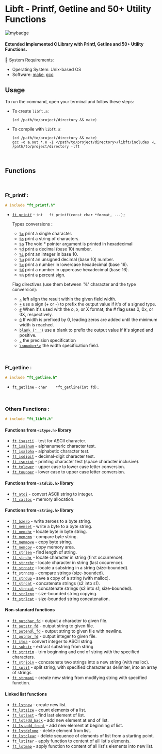 #  Libft - Printf, Getline and 50+ Utility Functions

![mybadge](https://badgen.net/badge/SKILLS/%20C,%20LIBC,%20LINKED%20LISTS%20/blue?scale=1.2)

#### Extended Implemented C Library with Printf, Getline and 50+ Utility Functions.

🔧 System Requirements:
   - Operating System: Unix-based OS
   - Software: [make](https://www.gnu.org/software/make/), [gcc](https://gcc.gnu.org/)

## Usage
 
To run the command, open your terminal and follow these steps:

  - To create ```libft.a```:
  
      ```shell
      (cd /path/to/project/directory && make)
      ```

   - To compile with ```libft.a```:
  
      ```shell
      (cd /path/to/project/directory && make)
      gcc -o a.out *.o -I </path/to/project/directory>/libft/includes -L /path/to/project/directory -lft
      ```

<br>

## Functions

<br>

### Ft_printf :

   ```C
   # include "ft_printf.h"
   ```

   - [`ft_printf`](libft/ft_printf/ft_printf.c#L112) - ```int	ft_printf(const char *format, ...);```

      Types conversions :
        -  [`%c`](libft/ft_printf/ft_print_str_char.c#L22) print a single character.
        -  [`%s`](libft/ft_printf/ft_print_str_char.c#L76) print a string of characters.
        -  [`%p`](libft/ft_printf/ft_print_ptr_pct.c#L44) The void * pointer argument is printed in hexadecimal
        -  [`%d`](libft/ft_printf/ft_print_int.c#L70) print a decimal (base 10) number.
        -  [`%i`](libft/ft_printf/ft_print_int.c#L70) print an integer in base 10.
        -  [`%u`](libft/ft_printf/ft_print_uint.c#L41) print an unsigned decimal (base 10) number.
        -  [`%x`](libft/ft_printf/ft_print_hex.c#L67) print a number in lowercase hexadecimal (base 16).
        -  [`%X`](libft/ft_printf/ft_print_hex.c#L67) print a number in uppercase hexadecimal (base 16).
        -  [`%%`](libft/ft_printf/ft_print_ptr_pct.c#L68) print a percent sign.

      Flag directives (use them between '%' character and the type conversion):
        - [`-`](https://learn.microsoft.com/en-us/cpp/c-runtime-library/format-specification-syntax-printf-and-wprintf-functions?view=msvc-170#flags) left align the result within the given field width.
        - [`+`](https://learn.microsoft.com/en-us/cpp/c-runtime-library/format-specification-syntax-printf-and-wprintf-functions?view=msvc-170#flags) use a sign (+ or -) to prefix the output value if it's of a signed type.
        - [`#`](https://learn.microsoft.com/en-us/cpp/c-runtime-library/format-specification-syntax-printf-and-wprintf-functions?view=msvc-170#flags) When it's used with the o, x, or X format, the # flag uses 0, 0x, or 0X, respectively.
        - [`0`](https://learn.microsoft.com/en-us/cpp/c-runtime-library/format-specification-syntax-printf-and-wprintf-functions?view=msvc-170#flags) If width is prefixed by 0, leading zeros are added until the minimum width is reached.
        - [`blank (' ')`](https://learn.microsoft.com/en-us/cpp/c-runtime-library/format-specification-syntax-printf-and-wprintf-functions?view=msvc-170#flags) use a blank to prefix the output value if it's signed and positive.
        - [`.`](https://learn.microsoft.com/en-us/cpp/c-runtime-library/format-specification-syntax-printf-and-wprintf-functions?view=msvc-170#precision) the precision specification
        - [`\<number\>`](https://learn.microsoft.com/en-us/cpp/c-runtime-library/format-specification-syntax-printf-and-wprintf-functions?view=msvc-170#width) the width specification field.


<br>
   
### Ft_getline :

   ```C
   # include "ft_getline.h"
   ```

   - [`ft_getline`](libft/ft_getline/ft_getline.c#L15) - ```char	*ft_getline(int fd);```

<br>

### Others Functions :

```C
# include "ft_libft.h"
```

#### Functions from `<ctype.h>` library

* [`ft_isascii`](libft/ft_isascii.c)			- test for ASCII character.
* [`ft_isalnum`](libft/ft_isalnum.c)			- alphanumeric character test.
* [`ft_isalpha`](libft/ft_isalpha.c)			- alphabetic character test.
* [`ft_isdigit`](libft/ft_isdigit.c)			- decimal-digit character test.
* [`ft_isprint`](libft/ft_isprint.c)			- printing character test (space character inclusive).
* [`ft_tolower`](libft/ft_tolower.c)			- upper case to lower case letter conversion.
* [`ft_toupper`](libft/ft_toupper.c)			- lower case to upper case letter conversion.

#### Functions from `<stdlib.h>` library

* [`ft_atoi`](libft/ft_atoi.c)		- convert ASCII string to integer.
* [`ft_calloc`](libft/ft_calloc.c)	- memory allocation.

#### Functions from `<string.h>` library

* [`ft_bzero`](libft/ft_bzero.c)		- write zeroes to a byte string.
* [`ft_memset`](libft/ft_memset.c)		- write a byte to a byte string.
* [`ft_memchr`](libft/ft_memchr.c)		- locate byte in byte string.
* [`ft_memcmp`](libft/ft_memcmp.c)		- compare byte string.
* [`ft_memmove`](libft/ft_memmove.c)	- copy byte string.
* [`ft_memcpy`](libft/ft_memcpy.c)		- copy memory area.
* [`ft_strlen`](libft/ft_strlen.c)				- find length of string.
* [`ft_strchr`](libft/ft_strchr.c)				- locate character in string (first occurrence).
* [`ft_strrchr`](libft/ft_strrchr.c)			- locate character in string (last occurence).
* [`ft_strnstr`](libft/ft_strnstr.c)			- locate a substring in a string (size-bounded).
* [`ft_strncmp`](libft/ft_strncmp.c)			- compare strings (size-bounded).
* [`ft_strdup`](libft/ft_strdup.c)				- save a copy of a string (with malloc).
* [`ft_strcat`](libft/ft_strcat.c)		- concatenate strings (s2 into s1).
* [`ft_strncat`](libft/ft_strncat.c)	- concatenate strings (s2 into s1, size-bounded).
* [`ft_strlcpy`](libft/ft_strlcpy.c)			- size-bounded string copying.
* [`ft_strlcat`](libft/ft_strlcat.c)			- size-bounded string concatenation.

#### Non-standard functions

* [`ft_putchar_fd`](libft/ft_putchar_fd.c)		- output a character to given file.
* [`ft_putstr_fd`](libft/ft_putstr_fd.c)		- output string to given file.
* [`ft_putendl_fd`](libft/ft_putendl_fd.c)		- output string to given file with newline.
* [`ft_putnbr_fd`](libft/ft_putnbr_fd.c)		- output integer to given file.
* [`ft_itoa`](libft/ft_itoa.c)					- convert integer to ASCII string.
* [`ft_substr`](libft/ft_substr.c)				- extract substring from string.
* [`ft_strtrim`](libft/ft_strtrim.c)			- trim beginning and end of string with the specified characters.
* [`ft_strjoin`](libft/ft_strjoin.c)			- concatenate two strings into a new string (with malloc).
* [`ft_split`](libft/ft_split.c)				- split string, with specified character as delimiter, into an array of strings.
* [`ft_strmapi`](libft/ft_strmapi.c)			- create new string from modifying string with specified function.

#### Linked list functions

* [`ft_lstnew`](libft/ft_lstnew.c)				- create new list.
* [`ft_lstsize`](libft/ft_lstsize.c)			- count elements of a list.
* [`ft_lstlast`](libft/ft_lstlast.c)			- find last element of list.
* [`ft_lstadd_back`](libft/ft_lstadd_back.c)	- add new element at end of list.
* [`ft_lstadd_front`](libft/ft_lstadd_front.c)	- add new element at beginning of list.
* [`ft_lstdelone`](libft/ft_lstdelone.c)		- delete element from list.
* [`ft_lstclear`](libft/ft_lstclear.c)			- delete sequence of elements of list from a starting point.
* [`ft_lstiter`](libft/ft_lstiter.c)			- apply function to content of all list's elements.
* [`ft_lstmap`](libft/ft_lstmap.c)				- apply function to content of all list's elements into new list.

